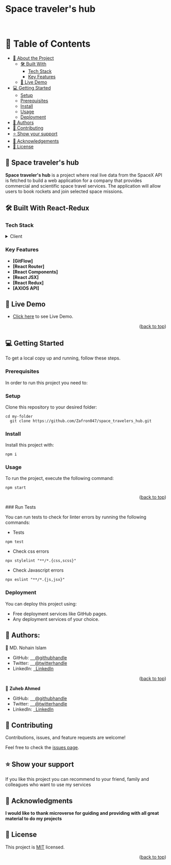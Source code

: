   # Space traveler's hub
</br>
<a name="readme-top"></a>

<!-- TABLE OF CONTENTS -->

# 📗 Table of Contents

- [📖 About the Project](#about-project)
  - [🛠 Built With](#built-with)
    - [Tech Stack](#tech-stack)
    - [Key Features](#key-features)
  - [🚀 Live Demo](#live-demo)
- [💻 Getting Started](#getting-started)
  - [Setup](#setup)
  - [Prerequisites](#prerequisites)
  - [Install](#install)
  - [Usage](#usage)
  - [Deployment](#deployment)
- [👥 Authors](#authors)
- [🤝 Contributing](#contributing)
- [⭐️ Show your support](#support)
- [🙏 Acknowledgements](#acknowledgements)
- [📝 License](#license)

<!-- PROJECT DESCRIPTION -->

## 📖 Space traveler's hub <a name="#about-project"></a>

**Space traveler's hub** is a project where real live data from the SpaceX API is fetched to build a web application for a company that provides commercial and scientific space travel services. The application will allow users to book rockets and join selected space missions.

## 🛠 Built With <a name="built-with">React-Redux</a>

### Tech Stack <a name="tech-stack"></a>

<details>
  <summary>Client</summary>
  <ul>
    <li><a href="">React.js</a></li>
    <li><a href="">React Redux</a></li>
  </ul>
</details>


<!-- Features -->

### Key Features <a name="key-features"></a>


- **[GitFlow]**
- **[React Router]**
- **[React Components]**
- **[React JSX]**
- **[React Redux]**
- **[AXIOS API]**

<!-- LIVE DEMO -->

## 🚀 Live Demo <a name="#live-demo"></a>

- [Click here](https://microverse-space-travelers-hub.onrender.com) to see Live Demo.


<p align="right">(<a href="#readme-top">back to top</a>)</p>

<!-- GETTING STARTED -->

## 💻 Getting Started <a name="getting-started"></a>



To get a local copy up and running, follow these steps.

### Prerequisites

In order to run this project you need to:

### Setup

Clone this repository to your desired folder:

```
cd my-folder
  git clone https://github.com/Zafron047/space_travelers_hub.git
```

### Install

Install this project with:

```
npm i
```

### Usage

To run the project, execute the following command:
```
npm start
```
<p align="right">(<a href="#readme-top">back to top</a>)</p>
### Run Tests

You can run tests to check for linter errors by running the following commands: <br/>
 - Tests
```
npm test
```
 - Check css errors
```
npx stylelint "**/*.{css,scss}"
```
 - Check Javascript errors
```
npx eslint "**/*.{js,jsx}" 
```

### Deployment
You can deploy this project using:
- Free deployment services like GitHub pages.
- Any deployment services of your choice.

<!-- AUTHORS -->

## 👥 Authors: <a name="authors"></a>

👤 MD. Nohain Islam
- GitHub: [&nbsp; &nbsp; @githubhandle](https://github.com/Zafron047)
- Twitter: [&nbsp; &nbsp; @twitterhandle](https://https://twitter.com/NohainZ)
- LinkedIn: [&nbsp; LinkedIn](https://www.linkedin.com/in/nohain-islam/)
<p align="right">(<a href="#readme-top">back to top</a>)</p>

👤 **Zuheb Ahmed**

- GitHub: [&nbsp; &nbsp; @githubhandle](https://github.com/zuhebahmed88091)
- Twitter: [&nbsp; &nbsp; @twitterhandle](https://twitter.com/ZuhebAhmed88091)
- LinkedIn: [&nbsp; LinkedIn](https://www.linkedin.com/in/zuheb-ahmed/)


<!-- CONTRIBUTING -->

## 🤝 Contributing <a name="contributing"></a>

Contributions, issues, and feature requests are welcome!

Feel free to check the [issues page](https://github.com/Zafron047/space_travelers_hub/issues).

<!-- SUPPORT -->

## ⭐️ Show your support <a name="support"></a>

If you like this project you can recommend to your friend, family and colleagues who want to use my services

<!-- ACKNOWLEDGEMENTS -->

## 🙏 Acknowledgments <a name="acknowledgements"></a>


**I would like to thank microverse for guiding and providing with all great material to do my projects**

## 📝 License <a name="license"></a>

This project is [MIT](./LICENSE) licensed.
<p align="right">(<a href="#readme-top">back to top</a>)</p>